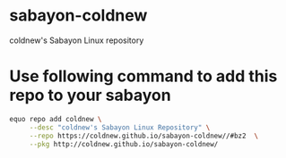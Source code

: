 # sabayon-coldnew
coldnew's Sabayon Linux repository

# Use following command to add this repo to your sabayon

```sh
equo repo add coldnew \
     --desc "coldnew's Sabayon Linux Repository" \
     --repo https://coldnew.github.io/sabayon-coldnew//#bz2  \
     --pkg http://coldnew.github.io/sabayon-coldnew/
```
